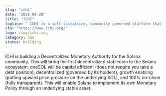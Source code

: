 ```yaml
---
slug: "ichi"
date: "2021-04-28"
title: "ICHI"
logline: " ICHI is a self-sustaining, community governed platform that is building Solana's in-house, non-custodial oneToken (a stablecoin valued at $1 called oneSOL) through a Decentralized Monetary Authority (DMA)."
cta: "https://www.ichi.org/"
logo: /img/ichi.svg
category: dao
status: building
---
```


ICHI is building a Decentralized Monetary Authority for the Solana community. This will bring the first decentralized stablecoin to the Solana ecosystem. oneSOL will be capital efficient (does not require you take a debt position), decentralized (governed by its holders), growth enabling (putting upward price pressure on the underlying SOL), and 100% on-chain (fully transparent). This will enable Solana to implement its own Monetary Policy through an underlying stable asset.
